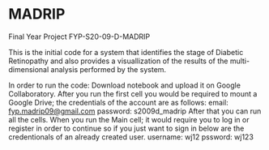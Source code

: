 # MADRIP
Final Year Project
FYP-S20-09-D-MADRIP

This is the initial code for a system that identifies the stage of Diabetic Retinopathy and also provides a visuallization of the results of the multi-dimensional analysis performed by the system.

In order to run the code:
Download notebook and upload it on Google Collaboratory. After you run the first cell you would be required to mount a Google Drive; the credentials of the account are as follows:
email: fyp.madrip09@gmail.com
password: s2009d_madrip
After that you can run all the cells. When you run the Main cell; it would require you to log in or register in order to continue so if you just want to sign in below are the credentionals of an already created user.
username: wj12
pssword: wj123
